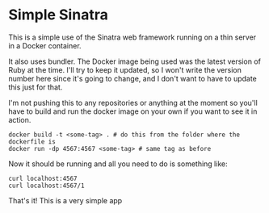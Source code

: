 # Simple Sinatra

This is a simple use of the Sinatra web framework running on a thin server in a Docker container.

It also uses bundler. The Docker image being used was the latest version of
Ruby at the time. I'll try to keep it updated, so I won't write the version number
here since it's going to change, and I don't want to have to update this just for
that.

I'm not pushing this to any repositories or anything at the moment so you'll have
to build and run the docker image on your own if you want to see it in action.

```
docker build -t <some-tag> . # do this from the folder where the dockerfile is
docker run -dp 4567:4567 <some-tag> # same tag as before
```

Now it should be running and all you need to do is something like:

```
curl localhost:4567
curl localhost:4567/1
```

That's it! This is a very simple app
